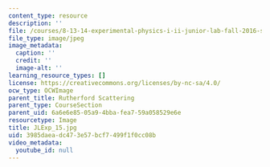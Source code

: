 ```yaml
---
content_type: resource
description: ''
file: /courses/8-13-14-experimental-physics-i-ii-junior-lab-fall-2016-spring-2017/3985daeadc473e57bcf7499f1f0cc08b_JLExp_15.jpg
file_type: image/jpeg
image_metadata:
  caption: ''
  credit: ''
  image-alt: ''
learning_resource_types: []
license: https://creativecommons.org/licenses/by-nc-sa/4.0/
ocw_type: OCWImage
parent_title: Rutherford Scattering
parent_type: CourseSection
parent_uid: 6a6e6e85-05a9-4bba-fea7-59a058529e6e
resourcetype: Image
title: JLExp_15.jpg
uid: 3985daea-dc47-3e57-bcf7-499f1f0cc08b
video_metadata:
  youtube_id: null
---
```


